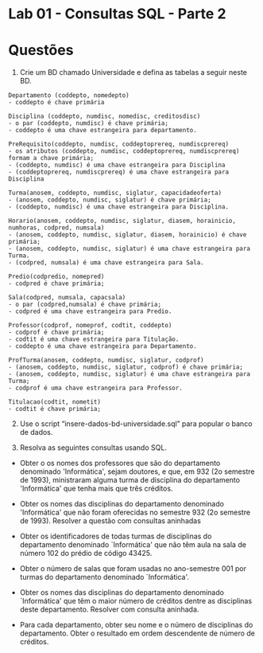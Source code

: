 # Lab 01 - Consultas SQL - Parte 2

# Questões

1. Crie um BD chamado Universidade e defina as tabelas a seguir neste BD.

```
Departamento (coddepto, nomedepto)
- coddepto é chave primária

Disciplina (coddepto, numdisc, nomedisc, creditosdisc)
- o par (coddepto, numdisc) é chave primária;
- coddepto é uma chave estrangeira para departamento.

PreRequisito(coddepto, numdisc, coddeptoprereq, numdiscprereq)
- os atributos (coddepto, numdisc, coddeptoprereq, numdiscprereq) formam a chave primária;
- (coddepto, numdisc) é uma chave estrangeira para Disciplina
- (coddeptoprereq, numdiscprereq) é uma chave estrangeira para Disciplina

Turma(anosem, coddepto, numdisc, siglatur, capacidadeoferta)
- (anosem, coddepto, numdisc, siglatur) é chave primária;
- (coddepto, numdisc) é uma chave estrangeira para Disciplina.

Horario(anosem, coddepto, numdisc, siglatur, diasem, horainicio, numhoras, codpred, numsala)
- (anosem, coddepto, numdisc, siglatur, diasem, horainicio) é chave primária;
- (anosem, coddepto, numdisc, siglatur) é uma chave estrangeira para Turma.
- (codpred, numsala) é uma chave estrangeira para Sala.

Predio(codpredio, nomepred)
- codpred é chave primária;

Sala(codpred, numsala, capacsala)
- o par (codpred,numsala) é chave primária;
- codpred é uma chave estrangeira para Predio.

Professor(codprof, nomeprof, codtit, coddepto)
- codprof é chave primária;
- codtit é uma chave estrangeira para Titulação.
- coddepto é uma chave estrangeira para Departamento.

ProfTurma(anosem, coddepto, numdisc, siglatur, codprof)
- (anosem, coddepto, numdisc, siglatur, codprof) é chave primária;
- (anosem, coddepto, numdisc, siglatur) é uma chave estrangeira para Turma;
- codprof é uma chave estrangeira para Professor.

Titulacao(codtit, nometit)
- codtit é chave primária;
```

2. Use o script “insere-dados-bd-universidade.sql” para popular o banco de dados.

3. Resolva as seguintes consultas usando SQL.

- Obter o os nomes dos professores que são do departamento denominado 'Informática', sejam
doutores, e que, em 932 (2o semestre de 1993), ministraram alguma turma de disciplina do
departamento 'Informática' que tenha mais que três créditos.

- Obter os nomes das disciplinas do departamento denominado 'Informática' que não foram
oferecidas no semestre 932 (2o semestre de 1993). Resolver a questão com consultas aninhadas

- Obter os identificadores de todas turmas de disciplinas do departamento denominado
`Informática' que não têm aula na sala de número 102 do prédio de código 43425.

- Obter o número de salas que foram usadas no ano-semestre 001 por turmas do departamento
denominado `Informática'.

- Obter os nomes das disciplinas do departamento denominado `Informática' que têm o maior
número de créditos dentre as disciplinas deste departamento. Resolver com consulta aninhada.

- Para cada departamento, obter seu nome e o número de disciplinas do departamento. Obter o
resultado em ordem descendente de número de créditos.

